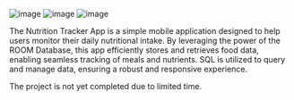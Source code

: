 ![image](https://github.com/user-attachments/assets/3b00a46c-71eb-4d2d-95ba-fd3ffa2d0a55) ![image](https://github.com/user-attachments/assets/8926028e-12f0-4d3f-9837-b647d4b19845) ![image](https://github.com/user-attachments/assets/a3c512be-7fb8-40eb-9219-d24436c6bf65)


The Nutrition Tracker App is a simple mobile application designed to help users monitor their daily nutritional intake. By leveraging the power of the ROOM Database, this app efficiently stores and retrieves food data, enabling seamless tracking of meals and nutrients. SQL is utilized to query and manage data, ensuring a robust and responsive experience. 

The project is not yet completed due to limited time.





